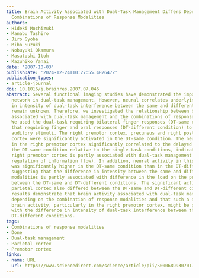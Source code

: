 ```yaml
---
title: Brain Activity Associated with Dual-Task Management Differs Depending on the
  Combinations of Response Modalities
authors:
- Hideki Mochizuki
- Manabu Tashiro
- Jiro Gyoba
- Miho Suzuki
- Nobuyuki Okamura
- Masatoshi Itoh
- Kazuhiko Yanai
date: '2007-10-03'
publishDate: '2024-12-24T10:27:55.482647Z'
publication_types:
- article-journal
doi: 10.1016/j.brainres.2007.07.046
abstract: Several functional imaging studies have demonstrated the importance of fronto-parietal
  network in dual-task management. However, neural correlates underlying the difference
  in intensity of dual-task interference between the same and different response modalities
  remain unknown. Therefore, we investigated the relationship between brain activity
  associated with dual-task management and the combinations of response modalities.
  We used the dual-task requiring bilateral finger responses (DT-same condition) and
  that requiring finger and oral responses (DT-different condition) to visual and
  auditory stimuli. The right premotor cortex, precuneus and right posterior parietal
  cortex were significantly activated in the DT-same condition. The neural activities
  in the right premotor cortex significantly correlated to the delayed responses in
  the DT-same condition relative to the single-task conditions, indicating that the
  right premotor cortex is partly associated with dual-task management (i.e., the
  regulation of information flow). In addition, neural activity in this brain region
  was significantly higher in the DT-same condition than in the DT-different condition,
  suggesting that the difference in intensity between the same and different response
  modalities is partly associated with difference in the load on the premotor cortex
  between the DT-same and DT-different conditions. The significant activation of the
  parietal cortex also differed between the DT-same and DT-different conditions. These
  results demonstrate that brain activity associated with dual-task management differs
  depending on the combination of response modalities and that such a difference in
  brain activity, particularly in the right premotor cortex, might be partly associated
  with the difference in intensity of dual-task interference between the DT-same and
  DT-different conditions.
tags:
- Combinations of response modalities
- Done
- Dual-task management
- Parietal cortex
- Premotor cortex
links:
- name: URL
  url: https://www.sciencedirect.com/science/article/pii/S0006899307017441
---
```


